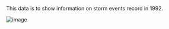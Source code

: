 This data is to show information on storm events record in 1992.

![image](https://user-images.githubusercontent.com/46336956/192070699-6da07fb4-eae9-48d2-ba14-78cabcc386d7.png)
